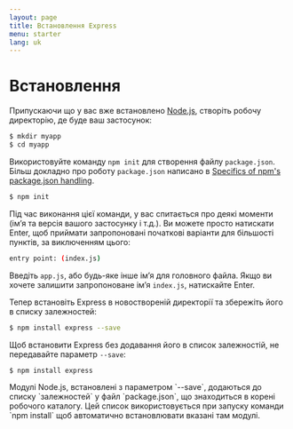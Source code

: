 ```yaml
---
layout: page
title: Встановлення Express
menu: starter
lang: uk
---
```


# Встановлення

Припускаючи що у вас вже встановлено [Node.js](https://nodejs.org/), створіть робочу директорію, де буде ваш застосунок:

```sh
$ mkdir myapp
$ cd myapp
```

Використовуйте команду `npm init` для створення файлу `package.json`.
Більш докладно про роботу `package.json` написано в [Specifics of npm's package.json handling](https://docs.npmjs.com/files/package.json).

```sh
$ npm init
```

Під час виконання цієї команди, у вас спитається про деякі моменти (ім’я та версія вашого застосунку і т.д.).
Ви можете просто натискати Enter, щоб приймати запропоновані початкові варіанти для більшості пунктів, за виключенням цього:

```sh
entry point: (index.js)
```

Введіть `app.js`, або будь-яке інше ім’я для головного файла. Якщо ви хочете залишити запропоноване ім’я `index.js`,
натискайте Enter.

Тепер встановіть Express в новоствореній директорії та збережіть його в списку залежностей:

```sh
$ npm install express --save
```

Щоб встановити Express без додавання його в список залежностій, не передавайте параметр `--save`:

```sh
$ npm install express
```

<div class="doc-box doc-info" markdown="1">
Модулі Node.js, встановлені з параметром `--save`, додаються до списку `залежностей` у файл `package.json`, що знаходиться в корені робочого каталогу.
Цей список використовується при запуску команди `npm install` щоб автоматично встановлювати вказані там модулі.
</div>
